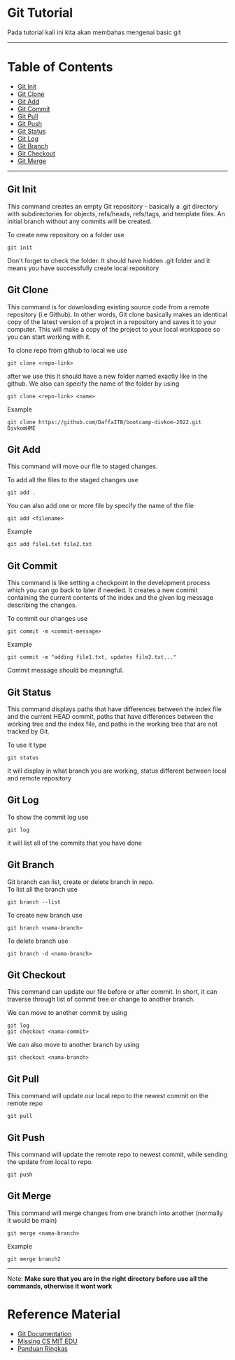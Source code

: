 

# Git Tutorial

Pada tutorial kali ini kita akan membahas mengenai basic git

---

# Table of Contents
* [Git Init](#Git-Init)
* [Git Clone](#Git-Clone)
* [Git Add](#Git-Add)
* [Git Commit](#Git-Commit)
* [Git Pull](#Git-Pull)
* [Git Push](#Git-Push)
* [Git Status](#Git-Status)
* [Git Log](#Git-Log)
* [Git Branch](#Git-Branch)
* [Git Checkout](#Git-Checkout)
* [Git Merge](#Git-Merge)

---

## Git Init
This command creates an empty Git repository - basically a .git directory with subdirectories for objects, refs/heads, refs/tags, and template files. An initial branch without any commits will be created.  

To create new repository on a folder use

```
git init
```

Don't forget to check the folder. It should have hidden .git folder and it means you have successfully create local repository 

## Git Clone
This command is for downloading existing source code from a remote repository (i.e Github). In other words, Git clone basically makes an identical copy of the latest version of a project in a repository and saves it to your computer. This will make a copy of the project to your local workspace so you can start working with it.  

To clone repo from github to local we use
```
git clone <repo-link>
```
after we use this it should have a new folder named exactly like in the github. We also can  specify the name of the folder by using
```
git clone <repo-link> <name>
```
Example
```
git clone https://github.com/DaffaITB/bootcamp-divkom-2022.git DivkomHME
```
## Git Add
This command will move our file to staged changes.  

To add all the files to the staged changes use
```
git add .
```
You can also add one or more file by specify the name of the file
```
git add <filename>
```

Example
```
git add file1.txt file2.txt
```

## Git Commit
This command is like setting a checkpoint in the development process which you can go back to later if needed. It creates a new commit containing the current contents of the index and the given log message describing the changes.

To commit our changes use
```
git commit -m <commit-message>
```
Example
```
git commit -m "adding file1.txt, updates file2.txt..."
```
Commit message should be meaningful.
## Git Status
This  command displays paths that have differences between the index file and the current HEAD commit, paths that have differences between the working tree and the index file, and paths in the working tree that are not tracked by Git.

To use it type
```
git status
```
It will display in what branch you are working, status different between local and remote repository
## Git Log
To show the commit log use 
```
git log
```
it will list all of the commits that you have done
## Git Branch
Git branch can list, create or delete branch in repo.  
To list all the branch use
```
git branch --list
```
To create new branch use
```
git branch <nama-branch>
```
To delete branch use
```
git branch -d <nama-branch>
```

## Git Checkout
This command can update our file before or after commit. In short, it can traverse through list of commit tree or change to another branch.  

We can move to another commit by using
```
git log
git checkout <nama-commit>
```
We can also move to another branch by using
```
git checkout <nama-branch>
```
## Git Pull
This command will update our local repo to the newest commit on the remote repo

```
git pull
```
## Git Push
This command will update the remote repo to newest commit, while sending the update from local to repo.

```
git push
```
## Git Merge
This command will merge changes from one branch into another (normally it would be main)

```
git merge <nama-branch>
```
Example
```
git merge branch2
```

---

Note: **Make sure that you are in the right directory before use all the commands, otherwise it wont work**

# Reference Material
* [Git Documentation](https://git-scm.com/book/en/v2)
* [Missing CS MIT EDU](https://missing.csail.mit.edu/2020/version-control/)
* [Panduan Ringkas](https://rogerdudler.github.io/git-guide/index.id.html)  


